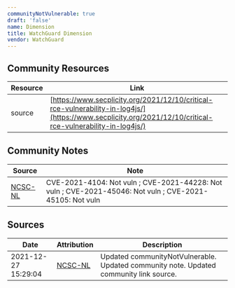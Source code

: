 ```yaml
---
communityNotVulnerable: true
draft: 'false'
name: Dimension
title: WatchGuard Dimension
vendor: WatchGuard
---
```



## Community Resources
| Resource | Link |
| --- | --- |
| source | [https://www.secplicity.org/2021/12/10/critical-rce-vulnerability-in-log4js/](https://www.secplicity.org/2021/12/10/critical-rce-vulnerability-in-log4js/) |

## Community Notes
| Source | Note |
| --- | --- |
| [NCSC-NL](https://github.com/NCSC-NL/log4shell/blob/main/software/README.md) | CVE-2021-4104: Not vuln ; CVE-2021-44228: Not vuln ; CVE-2021-45046: Not vuln ; CVE-2021-45105: Not vuln </ul> |

## Sources
| Date | Attribution | Description |
| --- | --- | --- |
| 2021-12-27 15:29:04 | [NCSC-NL](https://github.com/NCSC-NL/log4shell/blob/main/software/README.md) | Updated communityNotVulnerable. Updated community note. Updated community link source.  |
